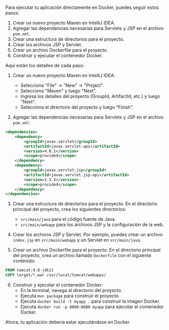 Para ejecutar tu aplicación directamente en Docker, puedes seguir estos pasos:

1. Crear un nuevo proyecto Maven en IntelliJ IDEA.
2. Agregar las dependencias necesarias para Servlets y JSP en el archivo `pom.xml`.
3. Crear una estructura de directorios para el proyecto.
4. Crear los archivos JSP y Servlet.
5. Crear un archivo Dockerfile para el proyecto.
6. Construir y ejecutar el contenedor Docker.

Aquí están los detalles de cada paso:

1. Crear un nuevo proyecto Maven en IntelliJ IDEA:
    - Selecciona "File" -> "New" -> "Project".
    - Selecciona "Maven" y luego "Next".
    - Ingresa los detalles del proyecto (GroupId, ArtifactId, etc.) y luego "Next".
    - Selecciona el directorio del proyecto y luego "Finish".

2. Agregar las dependencias necesarias para Servlets y JSP en el archivo `pom.xml`:

```xml
<dependencies>
    <dependency>
        <groupId>javax.servlet</groupId>
        <artifactId>javax.servlet-api</artifactId>
        <version>4.0.1</version>
        <scope>provided</scope>
    </dependency>
    <dependency>
        <groupId>javax.servlet.jsp</groupId>
        <artifactId>javax.servlet.jsp-api</artifactId>
        <version>2.3.3</version>
        <scope>provided</scope>
    </dependency>
</dependencies>
```

3. Crear una estructura de directorios para el proyecto. En el directorio principal del proyecto, crea los siguientes directorios:
    - `src/main/java` para el código fuente de Java.
    - `src/main/webapp` para los archivos JSP y la configuración de la web.

4. Crear los archivos JSP y Servlet. Por ejemplo, puedes crear un archivo `index.jsp` en `src/main/webapp` y un Servlet en `src/main/java`.

5. Crear un archivo Dockerfile para el proyecto. En el directorio principal del proyecto, crea un archivo llamado `Dockerfile` con el siguiente contenido:

```Dockerfile
FROM tomcat:9.0-jdk11
COPY target/*.war /usr/local/tomcat/webapps/
```

6. Construir y ejecutar el contenedor Docker:
    - En la terminal, navega al directorio del proyecto.
    - Ejecuta `mvn package` para construir el proyecto.
    - Ejecuta `docker build -t myapp .` para construir la imagen Docker.
    - Ejecuta `docker run -p 8080:8080 myapp` para ejecutar el contenedor Docker.

Ahora, tu aplicación debería estar ejecutándose en Docker.